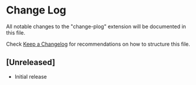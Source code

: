 # Change Log

All notable changes to the "change-plog" extension will be documented in this file.

Check [Keep a Changelog](http://keepachangelog.com/) for recommendations on how to structure this file.

## [Unreleased]

- Initial release